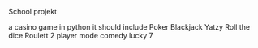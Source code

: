 School projekt

a casino game in python
it should include
Poker
Blackjack
Yatzy
Roll the dice
Roulett
2 player mode
comedy
lucky 7
